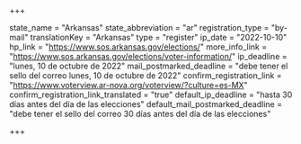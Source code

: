 +++

state_name = "Arkansas"
state_abbreviation = "ar"
registration_type = "by-mail"
translationKey = "Arkansas"
type = "register"
ip_date = "2022-10-10"
hp_link = "https://www.sos.arkansas.gov/elections/"
more_info_link = "https://www.sos.arkansas.gov/elections/voter-information/"
ip_deadline = "lunes, 10 de octubre de 2022"
mail_postmarked_deadline = "debe tener el sello del correo lunes, 10 de octubre de 2022"
confirm_registration_link = "https://www.voterview.ar-nova.org/voterview/?culture=es-MX"
confirm_registration_link_translated = "true"
default_ip_deadline = "hasta 30 días antes del día de las elecciones"
default_mail_postmarked_deadline = "debe tener el sello del correo 30 días antes del día de las elecciones"

+++